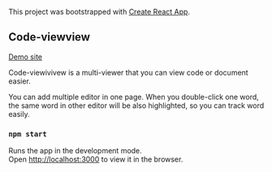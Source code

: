This project was bootstrapped with [Create React App](https://github.com/facebook/create-react-app).

## Code-viewview
[Demo site](http://172.104.106.94:9000/)

Code-viewivivew is a multi-viewer that you can view code or document easier.

You can add multiple editor in one page. When you double-click one word, the same word in other editor will be also highlighted, so you can track word easily.

### `npm start`

Runs the app in the development mode.<br>
Open [http://localhost:3000](http://localhost:3000) to view it in the browser.





